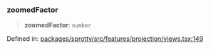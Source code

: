 
### zoomedFactor

> **zoomedFactor**: `number`

Defined in: [packages/sprotty/src/features/projection/views.tsx:149](https://github.com/eclipse-sprotty/sprotty/blob/f9b2433481cc27a1ac0c92d525a92039ae7f6c76/packages/sprotty/src/features/projection/views.tsx#L149)
